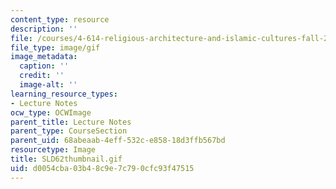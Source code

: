 ```yaml
---
content_type: resource
description: ''
file: /courses/4-614-religious-architecture-and-islamic-cultures-fall-2002/d0054cba03b48c9e7c790cfc93f47515_SLD62thumbnail.gif
file_type: image/gif
image_metadata:
  caption: ''
  credit: ''
  image-alt: ''
learning_resource_types:
- Lecture Notes
ocw_type: OCWImage
parent_title: Lecture Notes
parent_type: CourseSection
parent_uid: 68abeaab-4eff-532c-e858-18d3ffb567bd
resourcetype: Image
title: SLD62thumbnail.gif
uid: d0054cba-03b4-8c9e-7c79-0cfc93f47515
---
```

